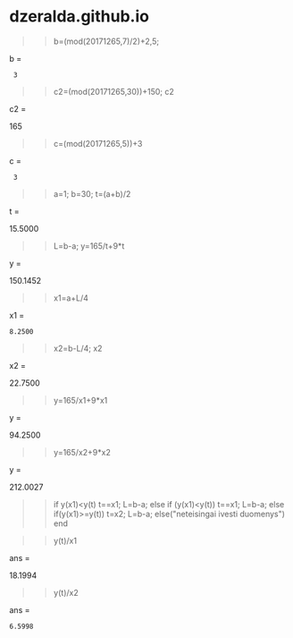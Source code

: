 # dzeralda.github.io
>> b=(mod(20171265,7)/2)+2,5;

b =

     3

>> c2=(mod(20171265,30))+150;
>> c2

c2 =

   165

>> c=(mod(20171265,5))+3

c =

     3

>> a=1;
>> b=30;
>> t=(a+b)/2

t =

   15.5000

>> L=b-a;
>> y=165/t+9*t

y =

  150.1452

>> x1=a+L/4

x1 =

    8.2500

>> x2=b-L/4;
>> x2

x2 =

   22.7500

>> y=165/x1+9*x1

y =

   94.2500

>> y=165/x2+9*x2

y =

  212.0027

>> 
>> if y(x1)<y(t)
t==x1;
L=b-a;
else 
if (y(x1)<y(t))
t==x1;
L=b-a;
else if(y(x1)>=y(t))
t=x2;
L=b-a;
else("neteisingai ivesti duomenys")
end

>> y(t)/x1

ans =

   18.1994

>> y(t)/x2

ans =

    6.5998
